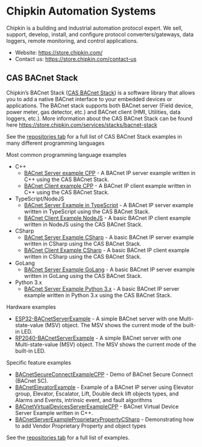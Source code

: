 # Chipkin Automation Systems 
Chipkin is a building and industrial automation protocol expert. We sell, support, develop, install, and configure protocol converters/gateways, data loggers, remote monitoring, and control applications.

- Website: https://store.chipkin.com/
- Contact us: https://store.chipkin.com/contact-us

## CAS BACnet Stack 

Chipkin’s BACnet Stack ([CAS BACnet Stack](https://store.chipkin.com/services/stacks/bacnet-stack)) is a software library that allows you to add a native BACnet interface to your embedded devices or applications. The BACnet stack supports both BACnet server (Field device, power meter, gas detector, etc.) and BACnet client (HMI, Utilities, data loggers, etc.). More information about the CAS BACnet Stack can be found here https://store.chipkin.com/services/stacks/bacnet-stack

See the [repositories tab](https://github.com/orgs/chipkin/repositories) for a full list of CAS BACnet Stack examples in many different programming languages 

Most common programming language examples 

- C++
  - [BACnet Server example CPP](https://github.com/chipkin/BACnetServerExampleCPP) - A BACnet IP server example written in C++ using the CAS BACnet Stack.
  - [BACnet Client example CPP](https://github.com/chipkin/BACnetClientExampleCPP) - A BACnet IP client example written in C++ using the CAS BACnet Stack.  
- TypeScript/NodeJS
  - [BACnet Server Example in TypeScript](https://github.com/chipkin/BACnetServerExampleTypeScript) - A BACnet IP server example written in TypeScript using the CAS BACnet Stack.
  - [BACnet Client Example NodeJS](https://github.com/chipkin/BACnetClientExampleNodeJS) - A basic BACnet IP client example written in NodeJS using the CAS BACnet Stack.
- CSharp
  - [BACnet Server Example CSharp](https://github.com/chipkin/BACnetServerExampleCSharp) - A basic BACnet IP server example written in CSharp using the CAS BACnet Stack.
  - [BACnet Client Example CSharp](https://github.com/chipkin/BACnetClientExampleCSharp) - A basic BACnet IP client example written in CSharp using the CAS BACnet Stack.
- GoLang
  - [BACnet Server Example GoLang](https://github.com/chipkin/BACnetServerExampleGolang) - A basic BACnet IP server example written in GoLang using the CAS BACnet Stack.
- Python 3.x
  - [BACnet Server Example Python 3.x](https://github.com/chipkin/BACnetServerExamplePython) - A basic BACnet IP server example written in Python 3.x using the CAS BACnet Stack.

Hardware examples

- [ESP32-BACnetServerExample](https://github.com/chipkin/ESP32-BACnetServerExample) - A simple BACnet server with one Multi-state-value (MSV) object. The MSV shows the current mode of the built-in LED.
- [RP2040-BACnetServerExample](https://github.com/chipkin/RP2040-BACnetServerExample) - A simple BACnet server with one Multi-state-value (MSV) object. The MSV shows the current mode of the built-in LED.

Specific feature examples

- [BACnetSecureConnectExampleCPP](https://github.com/chipkin/BACnetSecureConnectExampleCPP) - Demo of BACnet Secure Connect (BACnet SC).
- [BACnetElevatorExample](https://github.com/chipkin/BACnetElevatorExample) - Example of a BACnet IP server using Elevator group, Elevator, Escalator, Lift, Double deck lift objects types, and Alarms and Events, intrinsic event, and fault algorithms
- [BACnetVirtualDevicesServerExampleCPP](https://github.com/chipkin/BACnetVirtualDevicesServerExampleCPP) - BACnet Virtual Device Server Example written in C++.
- [BACnetServerExampleProprietaryPropertyCSharp](https://github.com/chipkin/BACnetServerExampleProprietaryPropertyCSharp) - Demonstrating how to add Vendor Proprietary Property and object types

See the [repositories tab](https://github.com/orgs/chipkin/repositories) for a full list of examples.
